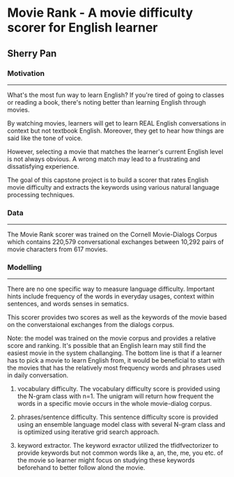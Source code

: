 # Movie Rank - A movie difficulty scorer for English learner
## Sherry Pan


### Motivation
***
What's the most fun way to learn English?
If you're tired of going to classes or reading a book, there's noting better than learning English through movies.

By watching movies, learners will get to learn REAL English conversations in context but not textbook English. Moreover, they get to hear how things are said like the tone of voice.

However, selecting a movie that matches the learner's current English level is not always obvious. A wrong match may lead to a frustrating and dissatisfying experience.

The goal of this capstone project is to build a scorer that rates English movie difficulty and extracts the keywords using various natural language processing techniques.

### Data
***

The Movie Rank scorer was trained on the Cornell Movie-Dialogs Corpus which contains 220,579 conversational exchanges between 10,292 pairs of movie characters from 617 movies.



### Modelling
***
There are no one specific way to measure language difficulty. Important hints include frequency of the words in everyday usages, context within sentences, and words senses in sematics.

This scorer provides two scores as well as the keywords of the movie based on the converstaional exchanges from the dialogs corpus.

Note: the model was trained on the movie corpus and provides a relative score and ranking. It's possible that an English learn may still find the easiest movie in the system challanging. The bottom line is that if a learner has to pick a movie to learn English from, it would be beneficial to start with the movies that has the relatively most frequency words and phrases used in daily conversation.

1. vocabulary difficulty.
The vocabulary difficulty score is provided using the N-gram class with n=1. The unigram will return how frequent the words in a specific movie occurs in the whole movie-dialog corpus.

2. phrases/sentence difficulty.
This sentence difficulty score is provided using an ensemble language model class with several N-gram class and is optimized using iterative grid search approach.

3. keyword extractor.
The keyword exractor utilized the tfidfvectorizer to provide keywords but not common words like a, an, the, me, you etc. of the movie so learner might focus on studying these keywords beforehand to better follow alond the movie.



